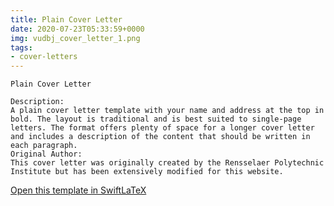 ```yaml
---
title: Plain Cover Letter
date: 2020-07-23T05:33:59+0000
img: vudbj_cover_letter_1.png
tags:
- cover-letters
---
```

```
Plain Cover Letter

Description:
A plain cover letter template with your name and address at the top in bold. The layout is traditional and is best suited to single-page letters. The format offers plenty of space for a longer cover letter and includes a description of the content that should be written in each paragraph.
Original Author:
This cover letter was originally created by the Rensselaer Polytechnic Institute but has been extensively modified for this website.
```
[Open this template in SwiftLaTeX](https://www.swiftlatex.com/project.html?import=https://swiftlatex.github.io/LaTeXBoilerPlate/zips/rggar_cover_letter_1.zip)
